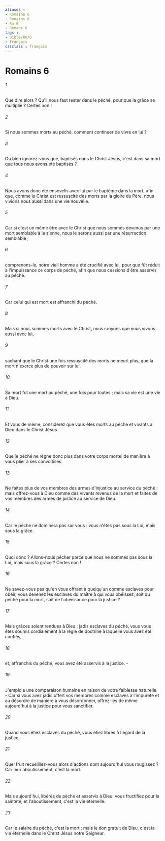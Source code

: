 ```yaml
---
aliases : 
- Romains 6
- Romains 6
- Rm 6
- Romans 6
tags : 
- Bible/Rm/6
- français
cssclass : français
---
```


# Romains 6

###### 1
Que dire alors ? Qu'il nous faut rester dans le péché, pour que la grâce se multiplie ? Certes non ! 
###### 2
Si nous sommes morts au péché, comment continuer de vivre en lui ? 
###### 3
Ou bien ignorez-vous que, baptisés dans le Christ Jésus, c'est dans sa mort que tous nous avons été baptisés ? 
###### 4
Nous avons donc été ensevelis avec lui par le baptême dans la mort, afin que, comme le Christ est ressuscité des morts par la gloire du Père, nous vivions nous aussi dans une vie nouvelle. 
###### 5
Car si c'est un même être avec le Christ que nous sommes devenus par une mort semblable à la sienne, nous le serons aussi par une résurrection semblable ; 
###### 6
comprenons-le, notre vieil homme a été crucifié avec lui, pour que fût réduit à l'impuissance ce corps de péché, afin que nous cessions d'être asservis au péché. 
###### 7
Car celui qui est mort est affranchi du péché. 
###### 8
Mais si nous sommes morts avec le Christ, nous croyons que nous vivons aussi avec lui, 
###### 9
sachant que le Christ une fois ressuscité des morts ne meurt plus, que la mort n'exerce plus de pouvoir sur lui. 
###### 10
Sa mort fut une mort au péché, une fois pour toutes ; mais sa vie est une vie à Dieu. 
###### 11
Et vous de même, considérez que vous êtes morts au péché et vivants à Dieu dans le Christ Jésus. 
###### 12
Que le péché ne règne donc plus dans votre corps mortel de manière à vous plier à ses convoitises. 
###### 13
Ne faites plus de vos membres des armes d'injustice au service du péché ; mais offrez-vous à Dieu comme des vivants revenus de la mort et faites de vos membres des armes de justice au service de Dieu. 
###### 14
Car le péché ne dominera pas sur vous : vous n'êtes pas sous la Loi, mais sous la grâce. 
###### 15
Quoi donc ? Allons-nous pécher parce que nous ne sommes pas sous la Loi, mais sous la grâce ? Certes non ! 
###### 16
Ne savez-vous pas qu'en vous offrant à quelqu'un comme esclaves pour obéir, vous devenez les esclaves du maître à qui vous obéissez, soit du péché pour la mort, soit de l'obéissance pour la justice ? 
###### 17
Mais grâces soient rendues à Dieu ; jadis esclaves du péché, vous vous êtes soumis cordialement à la règle de doctrine à laquelle vous avez été confiés, 
###### 18
et, affranchis du péché, vous avez été asservis à la justice. - 
###### 19
J'emploie une comparaison humaine en raison de votre faiblesse naturelle. - Car si vous avez jadis offert vos membres comme esclaves à l'impureté et au désordre de manière à vous désordonner, offrez-les de même aujourd'hui à la justice pour vous sanctifier. 
###### 20
Quand vous étiez esclaves du péché, vous étiez libres à l'égard de la justice. 
###### 21
Quel fruit recueilliez-vous alors d'actions dont aujourd'hui vous rougissez ? Car leur aboutissement, c'est la mort. 
###### 22
Mais aujourd'hui, libérés du péché et asservis à Dieu, vous fructifiez pour la sainteté, et l'aboutissement, c'est la vie éternelle. 
###### 23
Car le salaire du péché, c'est la mort ; mais le don gratuit de Dieu, c'est la vie éternelle dans le Christ Jésus notre Seigneur. 
